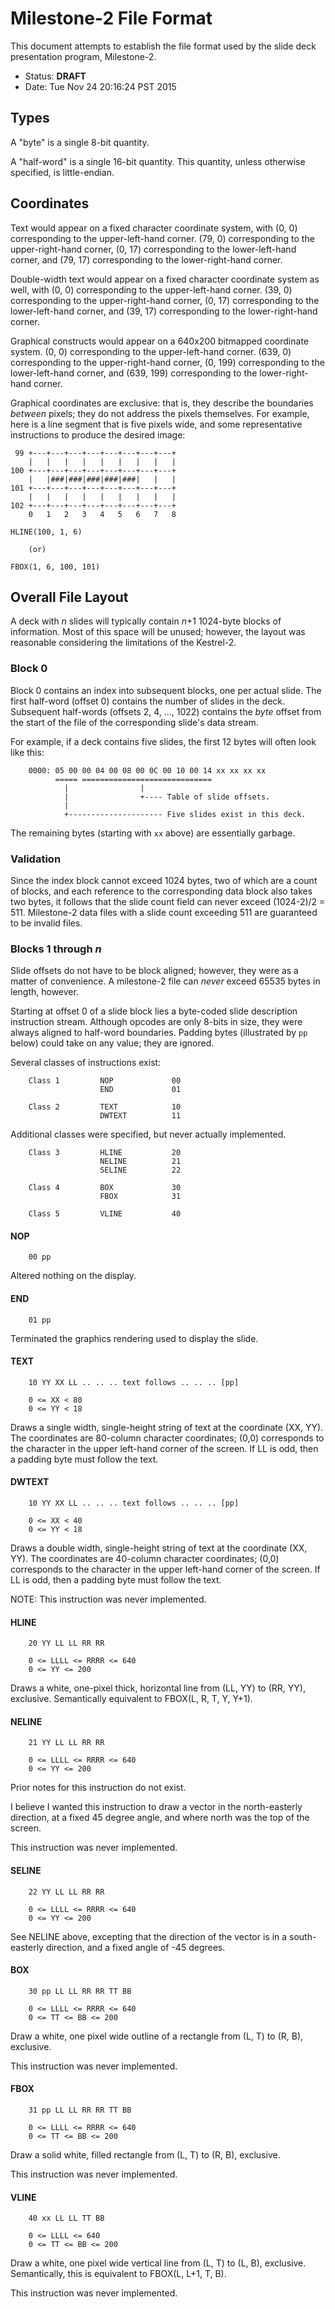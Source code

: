 # Milestone-2 File Format

This document attempts to establish the file format used
by the slide deck presentation program, Milestone-2.

* Status: **DRAFT**
* Date: Tue Nov 24 20:16:24 PST 2015

## Types

A "byte" is a single 8-bit quantity.

A "half-word" is a single 16-bit quantity.
This quantity, unless otherwise specified,
is little-endian.

## Coordinates

Text would appear on a fixed character coordinate system, with
(0, 0) corresponding to the upper-left-hand corner.
(79, 0) corresponding to the upper-right-hand corner,
(0, 17) corresponding to the lower-left-hand corner,
and (79, 17) corresponding to the lower-right-hand corner.

Double-width text would appear on a fixed character coordinate system as well,
with (0, 0) corresponding to the upper-left-hand corner.
(39, 0) corresponding to the upper-right-hand corner,
(0, 17) corresponding to the lower-left-hand corner,
and (39, 17) corresponding to the lower-right-hand corner.

Graphical constructs would appear on a 640x200 bitmapped coordinate system.
(0, 0) corresponding to the upper-left-hand corner.
(639, 0) corresponding to the upper-right-hand corner,
(0, 199) corresponding to the lower-left-hand corner,
and (639, 199) corresponding to the lower-right-hand corner.

Graphical coordinates are exclusive:
that is, they describe the boundaries *between* pixels;
they do not address the pixels themselves.
For example, here is a line segment that is five pixels wide,
and some representative instructions to produce the desired image:

     99 +---+---+---+---+---+---+---+---+
        |   |   |   |   |   |   |   |   |
    100 +---+---+---+---+---+---+---+---+
        |   |###|###|###|###|###|   |   |
    101 +---+---+---+---+---+---+---+---+
        |   |   |   |   |   |   |   |   |
    102 +---+---+---+---+---+---+---+---+
        0   1   2   3   4   5   6   7   8

    HLINE(100, 1, 6)

        (or)

    FBOX(1, 6, 100, 101)

## Overall File Layout

A deck with *n* slides will typically contain *n*+1 1024-byte blocks of information.
Most of this space will be unused;
however, the layout was reasonable considering the limitations of the Kestrel-2.

### Block 0

Block 0 contains an index into subsequent blocks, one per actual slide.  The
first half-word (offset 0) contains the number of slides in the deck.
Subsequent half-words (offsets 2, 4, ..., 1022) contains the *byte* offset from
the start of the file of the corresponding slide's data stream.

For example, if a deck contains five slides, the first 12 bytes will often look
like this:

        0000: 05 00 00 04 00 08 00 0C 00 10 00 14 xx xx xx xx
              ===== =============================
                |                |
                |                +---- Table of slide offsets.
                |
                +--------------------- Five slides exist in this deck.

The remaining bytes (starting with `xx` above) are essentially garbage.

### Validation

Since the index block cannot exceed 1024 bytes,
two of which are a count of blocks,
and each reference to the corresponding data block also takes two bytes,
it follows that the slide count field can never exceed (1024-2)/2 = 511.
Milestone-2 data files with a slide count exceeding 511
are guaranteed to be invalid files.

### Blocks 1 through *n*

Slide offsets do not have to be block aligned;
however, they were as a matter of convenience.
A milestone-2 file can *never* exceed 65535 bytes in length, however.

Starting at offset 0 of a slide block
lies a byte-coded slide description instruction stream.
Although opcodes are only 8-bits in size,
they were always aligned to half-word boundaries.
Padding bytes (illustrated by `pp` below) could take on any value;
they are ignored.

Several classes of instructions exist:

        Class 1         NOP             00
                        END             01

        Class 2         TEXT            10
                        DWTEXT          11

Additional classes were specified, but never actually implemented.

        Class 3         HLINE           20
                        NELINE          21
                        SELINE          22

        Class 4         BOX             30
                        FBOX            31

        Class 5         VLINE           40


#### NOP

        00 pp

Altered nothing on the display.

#### END

        01 pp

Terminated the graphics rendering used to display the slide.

#### TEXT

        10 YY XX LL .. .. .. text follows .. .. .. [pp]

        0 <= XX < 80
        0 <= YY < 18

Draws a single width, single-height string of text at the coordinate (XX, YY).
The coordinates are 80-column character coordinates;
(0,0) corresponds to the character in the upper left-hand corner of the screen.
If LL is odd, then a padding byte must follow the text.

#### DWTEXT

        10 YY XX LL .. .. .. text follows .. .. .. [pp]

        0 <= XX < 40
        0 <= YY < 18

Draws a double width, single-height string of text at the coordinate (XX, YY).
The coordinates are 40-column character coordinates;
(0,0) corresponds to the character in the upper left-hand corner of the screen.
If LL is odd, then a padding byte must follow the text.

NOTE: This instruction was never implemented.

#### HLINE

        20 YY LL LL RR RR

        0 <= LLLL <= RRRR <= 640
        0 <= YY <= 200

Draws a white, one-pixel thick, horizontal line
from (LL, YY) to (RR, YY), exclusive.
Semantically equivalent to FBOX(L, R, T, Y, Y+1).

#### NELINE

        21 YY LL LL RR RR

        0 <= LLLL <= RRRR <= 640
        0 <= YY <= 200

Prior notes for this instruction do not exist.

I believe I wanted this instruction to draw a vector in the north-easterly
direction, at a fixed 45 degree angle, and where north was the top of the
screen.

This instruction was never implemented.

#### SELINE

        22 YY LL LL RR RR

        0 <= LLLL <= RRRR <= 640
        0 <= YY <= 200

See NELINE above, excepting that the direction of the vector is in a
south-easterly direction, and a fixed angle of -45 degrees.

#### BOX

        30 pp LL LL RR RR TT BB

        0 <= LLLL <= RRRR <= 640
        0 <= TT <= BB <= 200

Draw a white, one pixel wide outline of a rectangle from (L, T) to (R, B),
exclusive.

This instruction was never implemented.

#### FBOX

        31 pp LL LL RR RR TT BB

        0 <= LLLL <= RRRR <= 640
        0 <= TT <= BB <= 200

Draw a solid white, filled rectangle from (L, T) to (R, B), exclusive.

This instruction was never implemented.

#### VLINE

        40 xx LL LL TT BB

        0 <= LLLL <= 640
        0 <= TT <= BB <= 200

Draw a white, one pixel wide vertical line from (L, T) to (L, B), exclusive.
Semantically, this is equivalent to FBOX(L, L+1, T, B).

This instruction was never implemented.

